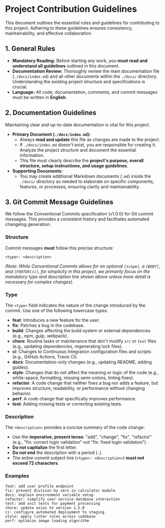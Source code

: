 # Project Contribution Guidelines

This document outlines the essential rules and guidelines for contributing to this project. Adhering to these guidelines ensures consistency, maintainability, and effective collaboration.

## 1. General Rules

- **Mandatory Reading:** Before starting any work, you **must read and understand all guidelines** outlined in this document.
- **Documentation Review:** Thoroughly review the main documentation file (`./docs/index.md`) and all other documents within the `./docs/` directory. Understanding the existing project structure and specifications is crucial.
- **Language:** All code, documentation, comments, and commit messages must be written in **English**.

## 2. Documentation Guidelines

Maintaining clear and up-to-date documentation is vital for this project.

- **Primary Document (`./docs/index.md`):**
  - Always **read and update** this file as changes are made to the project.
  - If `./docs/index.md` doesn't exist, you are responsible for creating it. Analyze the project structure and document the essential information.
  - This file must clearly describe the **project's purpose, overall structure, setup instructions, and usage guidelines**.
- **Supporting Documents:**
  - You may create additional Markdown documents (`.md`) inside the `./docs/` directory as needed to elaborate on specific components, features, or processes, ensuring clarity and maintainability.

## 3. Git Commit Message Guidelines

We follow the Conventional Commits specification (v1.0.0) for Git commit messages. This provides a consistent history and facilitates automated changelog generation.

### Structure

Commit messages **must** follow this precise structure:

```
<type>: <description>
```

_(Note: While Conventional Commits allows for an optional `[scope]`, a `[BODY]`, and `[FOOTER(s)]`, for simplicity in this project, we primarily focus on the mandatory type and description line shown above unless more detail is necessary for complex changes)._

### Type

The `<type>` field indicates the nature of the change introduced by the commit. Use one of the following lowercase types:

- **feat**: Introduces a new feature for the user.
- **fix**: Patches a bug in the codebase.
- **build**: Changes affecting the build system or external dependencies (e.g., npm, gulp, webpack).
- **chore**: Routine tasks or maintenance that don't modify `src` or `test` files (e.g., updating dependencies, regenerating lock files).
- **ci**: Changes to Continuous Integration configuration files and scripts (e.g., GitHub Actions, Travis CI).
- **docs**: Documentation-only changes (e.g., updating README, adding guides).
- **style**: Changes that do not affect the meaning or logic of the code (e.g., white-space, formatting, missing semi-colons, linting fixes).
- **refactor**: A code change that neither fixes a bug nor adds a feature, but improves structure, readability, or performance without changing behavior.
- **perf**: A code change that specifically improves performance.
- **test**: Adding missing tests or correcting existing tests.

### Description

The `<description>` provides a concise summary of the code change:

- Use the **imperative, present tense**: "add", "change", "fix", "refactor" (e.g., "fix: correct login validation" not "fix: fixed login validation").
- **Do not capitalize** the first letter.
- **Do not end** the description with a period (`.`).
- The entire commit subject line (`<type>: <description>`) **must not exceed 72 characters**.

### Examples

```
feat: add user profile endpoint
fix: prevent division by zero in calculator module
docs: explain environment variable setup
refactor: simplify user service database interaction
test: add unit tests for payment processing
chore: update axios to version 1.5.0
ci: configure automated deployment to staging
style: apply linter rules across codebase
perf: optimize image loading algorithm
```
